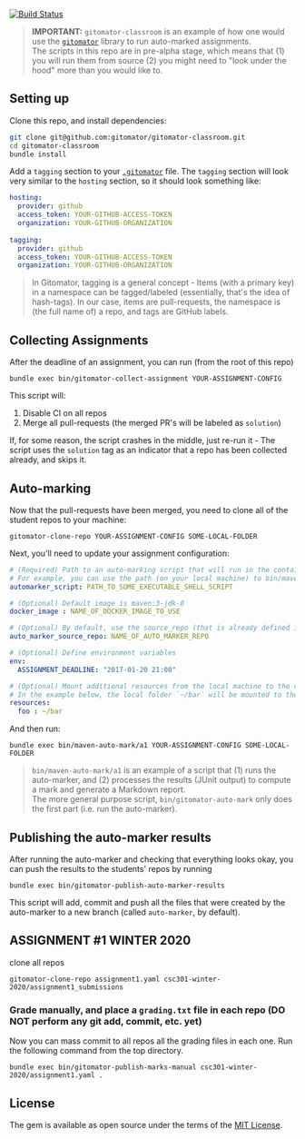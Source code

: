 

[![Build Status](https://travis-ci.org/gitomator/gitomator-classroom.svg?branch=master)](https://travis-ci.org/gitomator/gitomator-classroom)


 > **IMPORTANT:** `gitomator-classroom` is an example of how one would use the [`gitomator`](https://gitomator.github.io) library to run auto-marked assignments.      
 > The scripts in this repo are in pre-alpha stage, which means that (1) you will run them from source (2) you might need to "look under the hood" more than you would like to.



## Setting up


Clone this repo, and install dependencies:

```sh
git clone git@github.com:gitomator/gitomator-classroom.git
cd gitomator-classroom
bundle install
```

Add a `tagging` section to your [`.gitomator`](http://gitomator.github.io/docs/quick-start/#configure-credentials) file.
The `tagging` section will look very similar to the `hosting` section, so it should look something like:

```yaml
hosting:
  provider: github
  access_token: YOUR-GITHUB-ACCESS-TOKEN
  organization: YOUR-GITHUB-ORGANIZATION
  
tagging:
  provider: github
  access_token: YOUR-GITHUB-ACCESS-TOKEN
  organization: YOUR-GITHUB-ORGANIZATION
```

 > In Gitomator, tagging is a general concept - Items (with a primary key) in a namespace can be tagged/labeled (essentially, that's the idea of hash-tags).
 > In our case, items are pull-requests, the namespace is (the full name of) a repo, and tags are GitHub labels.


## Collecting Assignments

After the deadline of an assignment, you can run (from the root of this repo)

```
bundle exec bin/gitomator-collect-assignment YOUR-ASSIGNMENT-CONFIG
```

This script will:

 1. Disable CI on all repos
 2. Merge all pull-requests (the merged PR's will be labeled as `solution`)
 
If, for some reason, the script crashes in the middle, just re-run it - The script uses the `solution` tag as an indicator that a repo has been collected already, and skips it.

## Auto-marking

Now that the pull-requests have been merged, you need to clone all of the student repos to your machine:

```
gitomator-clone-repo YOUR-ASSIGNMENT-CONFIG SOME-LOCAL-FOLDER
```

Next, you'll need to update your assignment configuration:

```yaml
# (Required) Path to an auto-marking script that will run in the container
# For example, you can use the path (on your local machine) to bin/maven-auto-mark/run.sh
automarker_script: PATH_TO_SOME_EXECUTABLE_SHELL_SCRIPT

# (Optional) Default image is maven:3-jdk-8
docker_image : NAME_OF_DOCKER_IMAGE_TO_USE

# (Optional) By default, use the source_repo (that is already defined in this yaml file)
auto_marker_source_repo: NAME_OF_AUTO_MARKER_REPO

# (Optional) Define environment variables
env:
  ASSIGNMENT_DEADLINE: "2017-01-20 21:00"

# (Optional) Mount additional resources from the local machine to the container
# In the example below, the local folder `~/bar` will be mounted to the container as `/root/resources/foo`
resources:
  foo : ~/bar
```

And then run:

```
bundle exec bin/maven-auto-mark/a1 YOUR-ASSIGNMENT-CONFIG SOME-LOCAL-FOLDER
```

 > `bin/maven-auto-mark/a1` is an example of a script that (1) runs the auto-marker, and (2) processes the results (JUnit output) to compute a mark and generate a Markdown report.       
 > The more general purpose script, `bin/gitomator-auto-mark` only does the first part (i.e. run the auto-marker).
 
## Publishing the auto-marker results

After running the auto-marker and checking that everything looks okay, you can push the results to the students' repos by running

```
bundle exec bin/gitomator-publish-auto-marker-results
```

This script will add, commit and push all the files that were created by the auto-marker to a new branch (called `auto-marker`, by default).

## ASSIGNMENT #1 WINTER 2020

clone all repos
```
gitomator-clone-repo assignment1.yaml csc301-winter-2020/assignment1_submissions
```

### Grade manually, and place a `grading.txt` file in each repo (DO NOT perform any git add, commit, etc. yet)

Now you can mass commit to all repos all the grading files in each one. Run the following command from the top directory.
```
bundle exec bin/gitomator-publish-marks-manual csc301-winter-2020/assignment1.yaml .  
```


## License

The gem is available as open source under the terms of the [MIT License](http://opensource.org/licenses/MIT).
